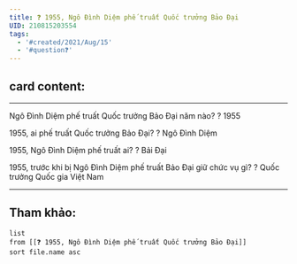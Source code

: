 ```yaml
---
title: ❓ 1955, Ngô Đình Diệm phế truất Quốc trưởng Bảo Đại
UID: 210815203554
tags:
  - '#created/2021/Aug/15'
  - '#question❓'
---
```

## card content:
---

Ngô Đình Diệm phế truất Quốc trưởng Bảo Đại năm nào?
?
1955
<!--SR:!2021-09-07,13,250-->

1955, ai phế truất Quốc trưởng Bảo Đại?
?
Ngô Đình Diệm
<!--SR:!2021-08-30,11,270-->

1955, Ngô Đình Diệm phế truất ai?
?
 Bải Đại
<!--SR:!2021-08-28,9,250-->

1955, trước khi bị Ngô Đình Diệm phế truất Bảo Đại giữ chức vụ gì?
?
Quốc trưởng Quốc gia Việt Nam
<!--SR:!2021-09-13,18,270-->

---
## Tham khảo:
```dataview
list
from [[❓ 1955, Ngô Đình Diệm phế truất Quốc trưởng Bảo Đại]]
sort file.name asc
```